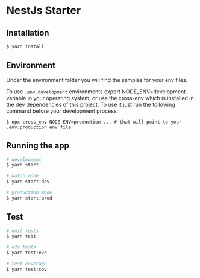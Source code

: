 # NestJs Starter

## Installation

```bash
$ yarn install
```

## Environment

Under the environment folder you will find the samples for your env files.

To use `.env.development` environments export NODE_ENV=development variable in your operating system, or use the cross-env which is installed in the dev dependencies of this project. To use it just run the following command before your development process:

`$ npx cross_env NODE-ENV=production ... # that will point to your .env.production env file`

## Running the app

```bash
# development
$ yarn start

# watch mode
$ yarn start:dev

# production mode
$ yarn start:prod
```

## Test

```bash
# unit tests
$ yarn test

# e2e tests
$ yarn test:e2e

# test coverage
$ yarn test:cov
```

